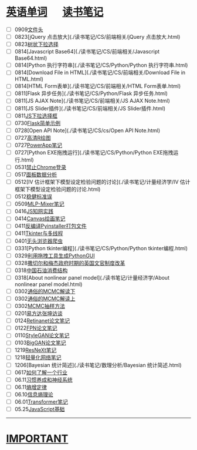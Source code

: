 # [英语单词](./egls/1/) &emsp;  [读书笔记](./%E8%AF%BB%E4%B9%A6%E7%AC%94%E8%AE%B0/) 




- [ ] 0909[文件头](./读书笔记/CS/cs/文件头.html)
- [ ] 0823[jQuery 点击放大](./读书笔记/CS/前端相关/jQuery 点击放大.html)
- [ ] 0823[树状下拉选择](./读书笔记/CS/前端相关/树状下拉选择.html)
- [ ] 0814[Javascript Base64](./读书笔记/CS/前端相关/Javascript Base64.html)
- [ ] 0814[Python 执行字符串](./读书笔记/CS/Python/Python 执行字符串.html)
- [ ] 0814[Download File in HTML](./读书笔记/CS/前端相关/Download File in HTML.html)
- [ ] 0814[HTML Form表单](./读书笔记/CS/前端相关/HTML Form表单.html)
- [ ] 0811[Flask 异步任务](./读书笔记/CS/Python/Flask 异步任务.html)
- [ ] 0811[JS AJAX Note](./读书笔记/CS/前端相关/JS AJAX Note.html)
- [ ] 0811[JS Slider插件](./读书笔记/CS/前端相关/JS Slider插件.html)
- [ ] 0811[JS下拉选择框](./读书笔记/CS/前端相关/JS下拉选择框.html)
- [ ] 0730[Flask简单示例](./读书笔记/CS/Python/Flask简单示例.html)
- [ ] 0728[Open API Note](./读书笔记/CS/cs/Open API Note.html)
- [ ] 0727[高清R绘图](./读书笔记/CS/R语言学习笔记/高清R绘图.html)
- [ ] 0727[PowerApp笔记](./读书笔记/CS/cs/Office相关/PowerApp笔记.html)
- [ ] 0727[Python EXE拖拽运行](./读书笔记/CS/Python/Python EXE拖拽运行.html)
- [ ] 0531[禁止Chrome登录](./读书笔记/CS/前端相关/禁止Chrome登录.html)
- [ ] 0517[面板数据分析](./读书笔记/计量经济学/面板数据分析.html)
- [ ] 0512[IV 估计框架下模型设定检验问题的讨论](./读书笔记/计量经济学/IV 估计框架下模型设定检验问题的讨论.html)
- [ ] 0512[稳健标准误](./读书笔记/计量经济学/稳健标准误.html)
- [ ] 0509[MLP-Mixer笔记](./读书笔记/ML&DL/MLP-Mixer笔记.html)
- [ ] 0416[JS知网实践](./读书笔记/CS/前端相关/JS知网实践.html)
- [ ] 0414[Canvas绘画笔记](./读书笔记/CS/前端相关/Canvas绘画笔记.html)
- [ ] 0411[反编译Pyinstaller打包文件](./读书笔记/CS/Python/反编译Pyinstaller打包文件.html)
- [ ] 0411[Tkinter与多线程](./读书笔记/CS/Python/Tkinter与多线程.html)
- [ ] 0401[无头浏览器爬虫](./读书笔记/CS/Python/无头浏览器爬虫.html)
- [ ] 0331[Python tkinter编程](./读书笔记/CS/Python/Python tkinter编程.html)
- [ ] 0329[利用拖拽工具生成PythonGUI](./读书笔记/CS/Python/利用拖拽工具生成PythonGUI.html)
- [ ] 0328[撒切尔和梅杰政府时期的英国文官制度改革](./读书笔记/IDEA整理/撒切尔和梅杰政府时期的英国文官制度改革.html)
- [ ] 0318[中国石油消费结构](./读书笔记/读书笔记-整理/中国石油消费结构.html)
- [ ] 0318[About nonlinear panel model](./读书笔记/计量经济学/About nonlinear panel model.html)
- [ ] 0302[通俗的MCMC解读下](./读书笔记/数理分析/通俗的MCMC解读下.html)
- [ ] 0302[通俗的MCMC解读上](./读书笔记/数理分析/通俗的MCMC解读上.html)
- [ ] 0302[MCMC抽样方法](./读书笔记/数理分析/MCMC抽样方法.html)
- [ ] 0201[易方达张坤访谈](./读书笔记/IDEA整理/易方达张坤访谈.html) 
- [ ] 0124[Retinanet论文笔记](./读书笔记/ML&DL/CVPaper/目标检测/Retinanet论文笔记.html)
- [ ] 0122[FPN论文笔记](./读书笔记/ML&DL/CVPaper/目标检测/FPN论文笔记.html) 
- [ ] 0110[StyleGAN论文笔记](./读书笔记/ML&DL/CVPaper/GAN/StyleGAN论文笔记.html)
- [ ] 0103[BigGAN论文笔记](./读书笔记/ML&DL/CVPaper/GAN/BigGAN论文笔记.html) 
- [ ] 1219[ResNeXt笔记](./读书笔记/ML&DL/CVPaper/CV-Baseline/ResNeXt笔记.html)
- [ ] 1218[轻量化网络笔记](./读书笔记/ML&DL/轻量化网络/轻量化网络笔记.html) 
- [ ] 1206[Bayesian 统计简述](./读书笔记/数理分析/Bayesian 统计简述.html) 
- [ ] 0617[如何了解一个行业](./读书笔记/IDEA整理/如何了解一个行业.html)
- [ ] 06.11[习惯养成和神经系统](./读书笔记/IDEA整理/习惯养成和神经系统.html) 
- [ ] 06.11[熵增定律](./读书笔记/IDEA整理/熵增定律.html) 
- [ ] 06.10[信息熵理论](./读书笔记/IDEA整理/信息熵理论.html) 
- [ ] 06.01[Transformer笔记](./读书笔记/ML&DL/NLP/Transformer笔记.html) 
- [ ] 05.25[JavaScript基础](./读书笔记/CS/前端相关/JavaScript基础.html) 

------

# [IMPORTANT](https://www.zhihu.com/collection/70812410) 